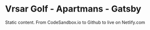 # Vrsar Golf - Apartmans - Gatsby

Static content.
From CodeSandbox.io to Github to live on Netlify.com
